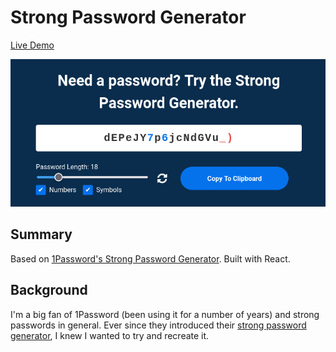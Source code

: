 # Strong Password Generator

<a href="https://cranky-goldwasser-bc93db.netlify.app/" target="_blank" alt="live demo">Live Demo</a>

![screenshot](/public/screenshot.png)

## Summary

Based on [1Password's Strong Password Generator](https://1password.com/password-generator/). Built with React.

## Background

I'm a big fan of 1Password (been using it for a number of years) and strong passwords in general. Ever since they introduced their [strong password generator](https://1password.com/password-generator/), I knew I wanted to try and recreate it.
